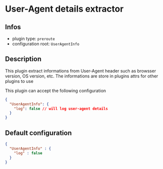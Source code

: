 
# User-Agent details extractor

## Infos

* plugin type: `preroute`
* configuration root: `UserAgentInfo`

## Description

This plugin extract informations from User-Agent header such as browsser version, OS version, etc.
The informations are store in plugins attrs for other plugins to use

This plugin can accept the following configuration

```json
{
  "UserAgentInfo": {
    "log": false // will log user-agent details
  }
}
```



## Default configuration

```json
{
  "UserAgentInfo" : {
    "log" : false
  }
}
```




